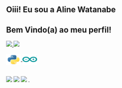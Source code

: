 ## Oiii! Eu sou a Aline Watanabe
## Bem Vindo(a) ao meu perfil!


 <div>
  <a href="https://github.com/alinewatanabe">
  <img height="180em" src="https://github-readme-stats.vercel.app/api?username=alinewatanabe&show_icons=true&theme=radical&include_all_commits=true&count_private=true"/>
  <img height="180em" src="https://github-readme-stats.vercel.app/api/top-langs/?username=alinewatanabe&layout=compact&langs_count=7&theme=radical"/>
</div>
<div style="display: inline_block"><br>
  <img align="center" alt="Aline-Python" height="30" width="40" src="https://raw.githubusercontent.com/devicons/devicon/master/icons/python/python-original.svg">
  <img align="center" alt="Aline-Arduino" height="30" width="40" src="https://raw.githubusercontent.com/devicons/devicon/master/icons/arduino/arduino-original.svg">
</div>

##
  
<div>
  <a href="https://instagram.com/line_watanabe" target="_blank"><img src="https://img.shields.io/badge/-Instagram-%23E4405F?style=for-the-badge&logo=instagram&logoColor=white" target="_blank"></a>
  <a href = "21.00309-2@maua.br"><img src="https://img.shields.io/badge/-Gmail-%23333?style=for-the-badge&logo=gmail&logoColor=white" target="_blank"></a>
  <a href="https://www.linkedin.com/in/aline-nunes-watanabe-2401a8209" target="_blank"><img src="https://img.shields.io/badge/-LinkedIn-%230077B5?style=for-the-badge&logo=linkedin&logoColor=white" target="_blank"></a> .

<div>

